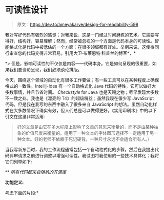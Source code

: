 # 可读性设计

> 原文：<https://dev.to/ameyakarve/design-for-readability-598>

我对写好代码有强烈的感觉；对我来说，这是一门经过时间磨练的艺术。它需要写得好，结构好，容易理解；然而，经常被忽视的一个方面是代码本身的可读性。智能格式化是代码中被低估的一个方面；在很多领域都有好处。举例来说，这使得同行审查您的代码变得非常容易。引用大卫·布莱恩特·科普兰的博客*，*

 *> 但是，影响可读性的不仅仅是内容——代码本身。它是如何呈现的很重要，如果我们要谈论呈现，我们必须谈论排版。

今天，围绕这个领域的自动化有很多工作要做；有一些工具可以在某种程度上确保格式的一致性。Intellij-Idea 有一个自动格式化 Java 代码的特性，它可以做好大多数事情，并且节省时间。 *Checkstyle* for Java 也是天赐之物；尽早发现大多数不一致之处。我也是《漂亮的 T4》的超级粉丝；虽然我现在很少写 JavaScript 代码，但是我在我写的东西中融入了很多来自 JavaScript 的想法。虽然自动化样式在大多数情况下确实有效，但人们总是可以做得更好。《实用印刷术》中的以下引文在这里非常适用:

> 好的文章是由它在多大程度上影响了文章的意思来衡量的，而不是由某种抽象的价值尺度来衡量的。适用于一种文本的字体图形选择不一定适用于另一种文本。好的老师不依赖于死记硬背。一种尺寸永远不会适合所有人。)

当我写新东西时，我的工作流程通常包括一个自动格式化的步骤，然后在我提出代码评审请求之前进行调整以增强可读性。我试图将我使用的一些技术具体化；我将它们列举如下:

** *所有代码都来自随机的开源库*

**功能定义:**

考虑下面的片段:*